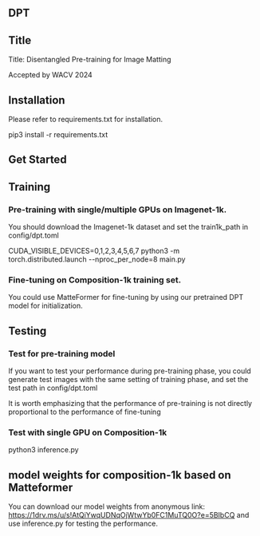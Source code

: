 ## DPT
## Title
Title: Disentangled Pre-training for Image Matting

Accepted by WACV 2024

## Installation

Please refer to requirements.txt for installation.

pip3 install -r requirements.txt

## Get Started
## Training 

### Pre-training with single/multiple GPUs on Imagenet-1k.
You should download the Imagenet-1k dataset and set the train1k_path in config/dpt.toml

CUDA_VISIBLE_DEVICES=0,1,2,3,4,5,6,7 python3 -m torch.distributed.launch --nproc_per_node=8 main.py

### Fine-tuning on Composition-1k training set.
You could use MatteFormer for fine-tuning by using our pretrained DPT model for initialization.

## Testing

### Test for pre-training model
If you want to test your performance during pre-training phase, you could generate test images with the same setting of training phase, and set the test path in config/dpt.toml

It is worth emphasizing that the performance of pre-training is not directly proportional to the performance of fine-tuning

### Test with single GPU on Composition-1k
python3 inference.py

## model weights for composition-1k based on Matteformer
You can download our model weights from anonymous link:
https://1drv.ms/u/s!AtQiYwqUDNqOjWtwYb0FC1MuTQ0O?e=5BIbCQ
and use inference.py for testing the performance.



